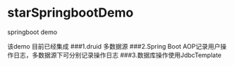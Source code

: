 # starSpringbootDemo
springboot demo

该demo 目前已经集成 
  ###1.druid 多数据源
  ###2.Spring Boot AOP记录用户操作日志，多数据源下可分别记录操作日志
  ###3.数据库操作使用JdbcTemplate

